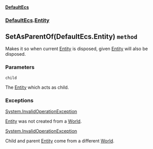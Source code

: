 #### [DefaultEcs](./DefaultEcs.md 'DefaultEcs')
### [DefaultEcs](./DefaultEcs.md#DefaultEcs 'DefaultEcs').[Entity](./DefaultEcs-Entity.md 'DefaultEcs.Entity')
## SetAsParentOf(DefaultEcs.Entity) `method`
Makes it so when current [Entity](./DefaultEcs-Entity.md 'DefaultEcs.Entity') is disposed, given [Entity](./DefaultEcs-Entity.md 'DefaultEcs.Entity') will also be disposed.
### Parameters

<a name='DefaultEcs-Entity-SetAsParentOf(DefaultEcs-Entity)-child'></a>
`child`

The [Entity](./DefaultEcs-Entity.md 'DefaultEcs.Entity') which acts as child.
### Exceptions

[System.InvalidOperationException](https://docs.microsoft.com/en-us/dotnet/api/System.InvalidOperationException 'System.InvalidOperationException')

[Entity](./DefaultEcs-Entity.md 'DefaultEcs.Entity') was not created from a [World](./DefaultEcs-World.md 'DefaultEcs.World').

[System.InvalidOperationException](https://docs.microsoft.com/en-us/dotnet/api/System.InvalidOperationException 'System.InvalidOperationException')

Child and parent [Entity](./DefaultEcs-Entity.md 'DefaultEcs.Entity') come from a different [World](./DefaultEcs-World.md 'DefaultEcs.World').
